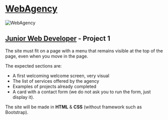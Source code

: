 # [WebAgency](https://openclassrooms.com/fr/projects/integrez-la-maquette-du-site-d-une-agence-web)

![WebAgency](https://s3-eu-west-1.amazonaws.com/sdz-upload/prod/upload/maquette111.png)

## [Junior Web Developer](https://openclassrooms.com/fr/paths/48-developpeur-web-junior) - Project 1

The site must fit on a page with a menu that remains visible at the top of the page, even when you move in the page.

The expected sections are:
- A first welcoming welcome screen, very visual
- The list of services offered by the agency
- Examples of projects already completed
- A card with a contact form (we do not ask you to run the form, just display it).

The site will be made in **HTML** & **CSS** (without framework such as Bootstrap).